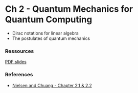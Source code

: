 # Ch 2 - Quantum Mechanics for Quantum Computing

- Dirac notations for linear algebra
- The postulates of quantum mechanics

### Ressources

[PDF slides]()

### References

- [Nielsen and Chuang - Chapter 2.1 & 2.2](http://mmrc.amss.cas.cn/tlb/201702/W020170224608149940643.pdf)
